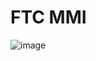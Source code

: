 # FTC MMI

![image](https://github.com/Fintech-Club/ftc-mmi/assets/76873719/44408f94-9e52-4f1c-8b8b-75ae320acf61)
